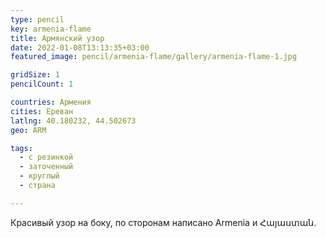 ```yaml
---
type: pencil
key: armenia-flame
title: Армянский узор
date: 2022-01-08T13:13:35+03:00
featured_image: pencil/armenia-flame/gallery/armenia-flame-1.jpg

gridSize: 1
pencilCount: 1

countries: Армения
cities: Ереван
latlng: 40.180232, 44.502673
geo: ARM

tags:
  - с резинкой
  - заточенный
  - круглый
  - страна

---
```


Красивый узор на боку, по сторонам написано Armenia и Հայաստան.
